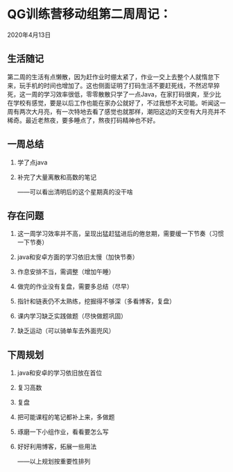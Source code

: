 # QG训练营移动组第二周周记：
2020年4月13日

## 生活随记

​            第二周的生活有点懒散，因为赶作业时绷太紧了，作业一交上去整个人就惰怠下来，玩手机的时间也增加了。这也侧面证明了打码生活不要赶死线，不然迟早猝死，这一周的学习效率很低，零零散散只学了一点Java，在家打码很爽，至少比在学校有感觉，要是以后工作也能在家办公就好了，不过我想不太可能。听闻这一周有两次大月亮，有一次特地去看了感觉也就那样，潮阳这边的天空有大月亮并不稀奇。最近老熬夜，要多睡点了，熬夜打码精神也不好。

## 一周总结

1. 学了点java

2. 补完了大量离散和高数的笔记

   ——可以看出清明后的这个星期真的没干啥

## 存在问题

1. 这一周学习效率并不高，呈现出猛赶猛进后的倦怠期，需要缓一下节奏（习惯一下节奏）

2. java和安卓方面的学习依旧太慢（加快节奏）

3. 作息安排不当，需调整（增加午睡）

4. 做完的作业没有复盘，需要多总结（尽早）

5. 指针和链表仍不太熟练，挖掘得不够深（多看博客，复盘）

6. 课内学习缺乏实践做题（尽快做题巩固）

7. 缺乏运动（可以骑单车去外面兜风）

   

## 下周规划

1. java和安卓的学习依旧放在首位

2. 复习高数

3. 复盘

4. 把可能课程的笔记都补上来，多做题

5. 琢磨一下小组作业，看看要怎么写

6. 好好利用博客，拓展一些用法

   ——以上规划按重要性排列

   



